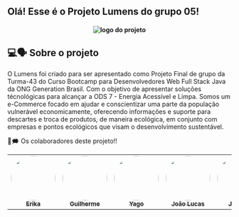 ## Olá! Esse é o Projeto Lumens do grupo 05!

<h4 align="center">
<img align="center" alt="logo do projeto" src="https://media.discordapp.net/attachments/912136460294041681/932679854153953360/unknown.png"> 

## 💻🗣️ Sobre o projeto
O Lumens foi criado para ser apresentado como Projeto Final de grupo da Turma-43 do Curso Bootcamp para Desenvolvedores Web Full Stack Java da ONG Generation Brasil. Com o objetivo de apresentar soluções técnológicas para alcançar a ODS 7 - Energia Acessível e Limpa.
Somos um e-Commerce focado em ajudar e conscientizar uma parte da população vulnerável economicamente, oferecendo informações e suporte para descartes e troca de produtos, de maneira ecológica, em conjunto com empresas e pontos ecológicos que visam  o desenvolvimento sustentável. 


👤🗯 Os colaboradores deste projeto!!
<table>
<tr>
 <td align="center"><a href="https://github.com/esyamamoto"><img style="border-radius: 50%;" src="https://cdn.discordapp.com/attachments/912136460294041681/932660487395631154/eu.jpg" width="100px;" alt=""/><br /><sub><b>Erika </b></sub></a><br /><a href="https://github.com/esyamamoto" title="GitHub Erika"></a></td> <td align="center"><a href="https://github.com/Gui-Tadeu"><img style="border-radius: 50%;" src="https://cdn.discordapp.com/attachments/912136460294041681/932660487676633108/gui.jpg" width="100px;" alt=""/><br /><sub><b>Guilherme</b></sub></a><br /><a href="https://github.com/Gui-Tadeu" title="GitHub Guilherme"></a></td><td align="center"><a href="https://github.com/Yagocoelho"><img style="border-radius: 50%;" src="https://cdn.discordapp.com/attachments/912136460294041681/932660487970238464/yago.jpg" width="100px;" alt=""/><br /><sub><b>Yago</b></sub></a><br /><a href="https://github.com/Yagocoelho" title="GitHub Yago"</a></td><td align="center"><a href="https://github.com/LuukasOo"><img style="border-radius: 50%;" src="https://cdn.discordapp.com/attachments/912136460294041681/932660995854303262/jao.jpg" width="100px;" alt=""/><br /><sub><b>João Lucas</b></sub></a><br /><a href="https://github.com/LuukasOo" title="GitHub João Lucas"></a></td> <td align="center"><a href="https://github.com/JessicaPersou"><img style="border-radius: 50%;" src="https://cdn.discordapp.com/attachments/912136460294041681/932681028017991690/ppp.png" width="100px;" alt=""/><br /><sub><b>Jéssica</b></sub></a><br /><a href="https://github.com/JessicaPersou" title="GitHub Jéssica"></a></td>

  
  
